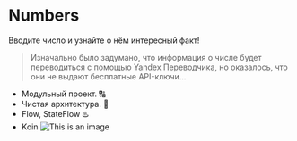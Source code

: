# Numbers
Вводите число и узнайте о нём интересный факт!
>Изначально было задумано, что информация о числе будет переводиться с помощью Yandex Переводчика, но оказалось, что они не выдают бесплатные API-ключи...
* Модульный проект. 🔠
* Чистая архитектура. 🙈
* Flow, StateFlow ♨️
* Koin ![This is an image](assets/images/ic_koin.svg)